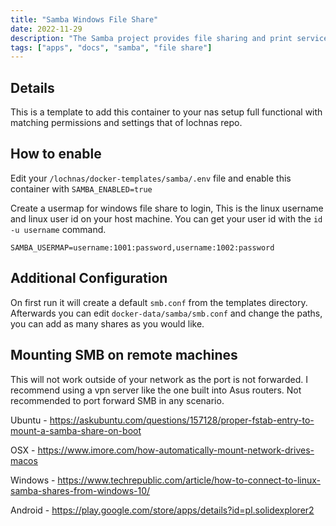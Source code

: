 ```yaml
---
title: "Samba Windows File Share"
date: 2022-11-29
description: "The Samba project provides file sharing and print services for computers on a network"
tags: ["apps", "docs", "samba", "file share"]
---
```


## Details

This is a template to add this container to your nas setup full functional with matching permissions and settings that of lochnas repo.


## How to enable

Edit your `/lochnas/docker-templates/samba/.env` file and enable this container with `SAMBA_ENABLED=true`

Create a usermap for windows file share to login, This is the linux username and linux user id on your host machine. You can get your user id with the `id -u username` command.

```
SAMBA_USERMAP=username:1001:password,username:1002:password
```

## Additional Configuration

On first run it will create a default `smb.conf` from the templates directory. Afterwards you can edit `docker-data/samba/smb.conf` and change the paths, you can add as many shares as you would like.

## Mounting SMB on remote machines

This will not work outside of your network as the port is not forwarded. I recommend using a vpn server like the one built into Asus routers. Not recommended to port forward SMB in any scenario.

Ubuntu - https://askubuntu.com/questions/157128/proper-fstab-entry-to-mount-a-samba-share-on-boot

OSX - https://www.imore.com/how-automatically-mount-network-drives-macos

Windows - https://www.techrepublic.com/article/how-to-connect-to-linux-samba-shares-from-windows-10/

Android - https://play.google.com/store/apps/details?id=pl.solidexplorer2
